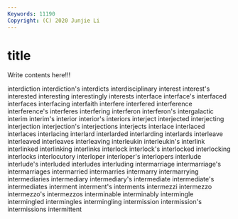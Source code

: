 ```yaml
---
Keywords: 11190
Copyright: (C) 2020 Junjie Li
---
```


# title

Write contents here!!!
 
interdiction 
interdiction's
interdicts 
interdisciplinary 
interest 
interest's 
interested 
interesting 
interestingly 
interests 
interface 
interface's
interfaced 
interfaces 
interfacing 
interfaith 
interfere 
interfered 
interference 
interference's 
interferes 
interfering
interferon 
interferon's 
intergalactic 
interim 
interim's 
interior 
interior's 
interiors 
interject 
interjected
interjecting 
interjection 
interjection's 
interjections 
interjects 
interlace 
interlaced 
interlaces 
interlacing 
interlard
interlarded 
interlarding 
interlards 
interleave 
interleaved 
interleaves 
interleaving 
interleukin 
interleukin's 
interlink
interlinked 
interlinking 
interlinks 
interlock 
interlock's 
interlocked 
interlocking 
interlocks 
interlocutory 
interloper
interloper's 
interlopers 
interlude 
interlude's 
interluded 
interludes 
interluding 
intermarriage 
intermarriage's 
intermarriages
intermarried 
intermarries 
intermarry 
intermarrying 
intermediaries 
intermediary 
intermediary's 
intermediate 
intermediate's 
intermediates
interment 
interment's 
interments 
intermezzi 
intermezzo 
intermezzo's 
intermezzos 
interminable 
interminably 
intermingle
intermingled 
intermingles 
intermingling 
intermission 
intermission's 
intermissions 
intermittent 
